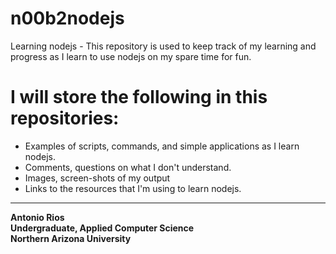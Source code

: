 # n00b2nodejs
Learning nodejs - This repository is used to keep track of my learning and progress as I learn to use nodejs on my spare time for fun.

I will store the following in this repositories:
================================================
* Examples of scripts, commands, and simple applications as I learn nodejs.
* Comments, questions on what I don't understand.
* Images, screen-shots of my output
* Links to the resources that I'm using to learn nodejs.


---
**Antonio Rios**<br />
**Undergraduate, Applied Computer Science**<br />
**Northern Arizona University**<br />
